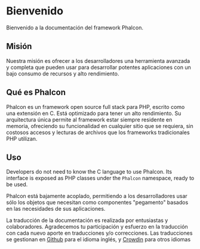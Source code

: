 # Bienvenido

Bienvenido a la documentación del framework Phalcon.

## Misión

Nuestra misión es ofrecer a los desarrolladores una herramienta avanzada y completa que pueden usar para desarrollar potentes aplicaciones con un bajo consumo de recursos y alto rendimiento.

## Qué es Phalcon

Phalcon es un framework open source full stack para PHP, escrito como una extensión en C. Está optimizado para tener un alto rendimiento. Su arquitectura única permite al framework estar siempre residente en memoria, ofreciendo su funcionalidad en cualquier sitio que se requiera, sin costosos accesos y lecturas de archivos que los frameworks tradicionales PHP utilizan.

## Uso

Developers do not need to know the C language to use Phalcon. Its interface is exposed as PHP classes under the `Phalcon` namespace, ready to be used.

Phalcon está bajamente acoplado, permitiendo a los desarrolladores usar sólo los objetos que necesitan como componentes "pegamento" basados en las necesidades de sus aplicaciones.

<div class="alert alert-danger">
    <p>
        La traducción de la documentación es realizada por entusiastas y colaboradores. Agradecemos tu participación y esfuerzo en la traducción con cada nuevo aporte en traducciones y/o correcciones. Las traducciones se gestionan en <a href="https://github.com/phalcon/docs">Github</a> para el idioma inglés, y <a href="https://crowdin.com/project/phalcon-documentation">Crowdin</a> para otros idiomas
    </p>
</div>
